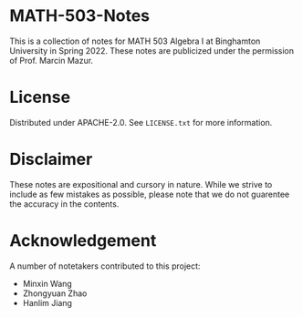 # MATH-503-Notes
This is a collection of notes for MATH 503 Algebra I at Binghamton University in Spring 2022. These notes are publicized under the permission of Prof. Marcin Mazur.

# License
Distributed under APACHE-2.0. See `LICENSE.txt` for more information.

# Disclaimer
These notes are expositional and cursory in nature. While we strive to include as few mistakes as possible, please note that we do not guarentee the accuracy in the contents.

# Acknowledgement
A number of notetakers contributed to this project:
  * Minxin Wang
  * Zhongyuan Zhao
  * Hanlim Jiang
